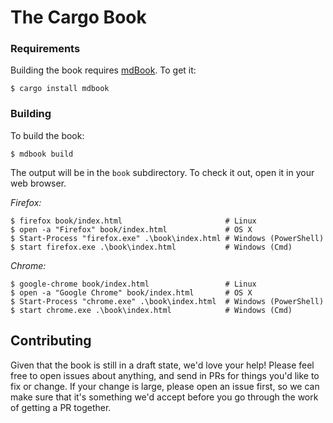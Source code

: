 # The Cargo Book


### Requirements

Building the book requires [mdBook]. To get it:

[mdBook]: https://github.com/rust-lang-nursery/mdBook

```console
$ cargo install mdbook
```

### Building

To build the book:

```console
$ mdbook build
```

The output will be in the `book` subdirectory. To check it out, open it in
your web browser.

_Firefox:_
```console
$ firefox book/index.html                       # Linux
$ open -a "Firefox" book/index.html             # OS X
$ Start-Process "firefox.exe" .\book\index.html # Windows (PowerShell)
$ start firefox.exe .\book\index.html           # Windows (Cmd)
```

_Chrome:_
```console
$ google-chrome book/index.html                 # Linux
$ open -a "Google Chrome" book/index.html       # OS X
$ Start-Process "chrome.exe" .\book\index.html  # Windows (PowerShell)
$ start chrome.exe .\book\index.html            # Windows (Cmd)
```


## Contributing

Given that the book is still in a draft state, we'd love your help! Please feel free to open
issues about anything, and send in PRs for things you'd like to fix or change. If your change is
large, please open an issue first, so we can make sure that it's something we'd accept before you
go through the work of getting a PR together.

